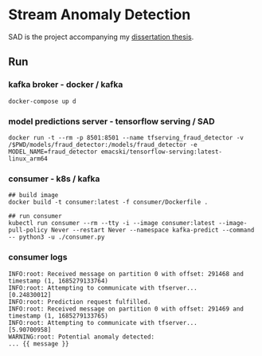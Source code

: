 # Stream Anomaly Detection

SAD is the project accompanying my [dissertation thesis](https://docs.google.com/document/d/1flRnQu7tjmP0YCgXvZLUBV0qWTP-lzDvo7dnu5t6lhk/edit?usp=sharing).

## Run

### kafka broker - docker / kafka
```
docker-compose up d
```

### model predictions server - tensorflow serving / SAD

```
docker run -t --rm -p 8501:8501 --name tfserving_fraud_detector -v /$PWD/models/fraud_detector:/models/fraud_detector -e MODEL_NAME=fraud_detector emacski/tensorflow-serving:latest-linux_arm64
```

### consumer - k8s / kafka
```
## build image
docker build -t consumer:latest -f consumer/Dockerfile .

## run consumer
kubectl run consumer --rm --tty -i --image consumer:latest --image-pull-policy Never --restart Never --namespace kafka-predict --command -- python3 -u ./consumer.py
```

### consumer logs
```
INFO:root: Received message on partition 0 with offset: 291468 and timestamp (1, 1685279133764)
INFO:root: Attempting to communicate with tfserver... 
[0.24830012]
INFO:root: Prediction request fulfilled.
INFO:root: Received message on partition 0 with offset: 291469 and timestamp (1, 1685279133765)
INFO:root: Attempting to communicate with tfserver... 
[5.90700958]
WARNING:root: Potential anomaly detected: 
... {{ message }}
```